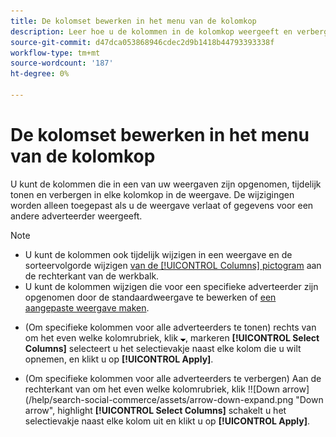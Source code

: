 ```yaml
---
title: De kolomset bewerken in het menu van de kolomkop
description: Leer hoe u de kolommen in de kolomkop weergeeft en verbergt.
source-git-commit: d47dca053868946cdec2d9b1418b44793393338f
workflow-type: tm+mt
source-wordcount: '187'
ht-degree: 0%

---
```


# De kolomset bewerken in het menu van de kolomkop

U kunt de kolommen die in een van uw weergaven zijn opgenomen, tijdelijk tonen en verbergen in elke kolomkop in de weergave. De wijzigingen worden alleen toegepast als u de weergave verlaat of gegevens voor een andere adverteerder weergeeft.

>[!NOTE]
>
>* U kunt de kolommen ook tijdelijk wijzigen in een weergave en de sorteervolgorde wijzigen [van de [!UICONTROL Columns] pictogram](/help/search-social-commerce/common-tasks/data-views/ad-hoc-settings/column-set-edit-sort-icon.md) aan de rechterkant van de werkbalk.
>* U kunt de kolommen wijzigen die voor een specifieke adverteerder zijn opgenomen door de standaardweergave te bewerken of [een aangepaste weergave maken](/help/search-social-commerce/common-tasks/data-views/custom-default-views-manage.md#create-custom-view).


* (Om specifieke kolommen voor alle adverteerders te tonen) rechts van om het even welke kolomrubriek, klik ![Pijl-omlaag](/help/search-social-commerce/assets/arrow-down-expand.png "Pijl-omlaag"), markeren **[!UICONTROL Select Columns]** selecteert u het selectievakje naast elke kolom die u wilt opnemen, en klikt u op **[!UICONTROL Apply]**.

* (Om specifieke kolommen voor alle adverteerders te verbergen) Aan de rechterkant van om het even welke kolomrubriek, klik !![Down arrow](/help/search-social-commerce/assets/arrow-down-expand.png &quot;Down arrow&quot;, highlight **[!UICONTROL Select Columns]** schakelt u het selectievakje naast elke kolom uit en klikt u op **[!UICONTROL Apply]**.
